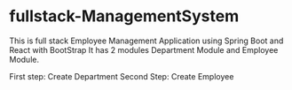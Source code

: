 # fullstack-ManagementSystem

This is full stack Employee Management Application using Spring Boot and React with BootStrap
It has 2 modules Department Module and Employee Module.

First step: Create Department 
Second Step: Create Employee

